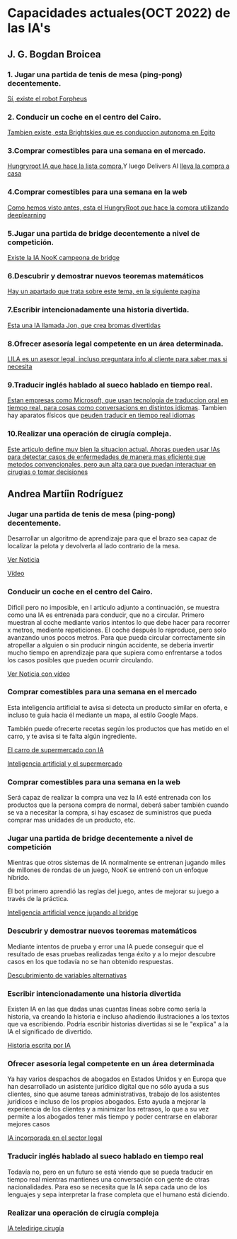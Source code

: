 # Capacidades actuales(OCT 2022) de las IA's

## J. G. Bogdan Broicea

### 1. Jugar una partida de tenis de mesa (ping-pong) decentemente.
[Sí, existe el robot Forpheus ](https://www.youtube.com/watch?v=IXyKLDNzGGI)

### 2. Conducir un coche en el centro del Cairo.
[Tambien existe, esta Brightskies que es conduccion autonoma en Egito](https://egyptinnovate.com/en/articles/brightskies-first-egyptian-autonomous-driving-system)

### 3.Comprar comestibles para una semana en el mercado.
[Hungryroot IA que hace la lista compra.](https://www.zdnet.com/article/1-way-ai-is-transforming-grocery-shopping/)Y luego Delivers AI 
[lleva la compra a casa](https://delivers.ai/)

### 4.Comprar comestibles para una semana en la web
[Como hemos visto antes, esta el HungryRoot que hace la compra utilizando deeplearning](https://www.forbes.com/sites/lanabandoim/2021/06/15/hungryroots-ai-powered-personalized-grocery-service-reaches-750m-valuation/?sh=593371c0ba47)

### 5.Jugar una partida de bridge decentemente a nivel de competición.
[Existe la IA NooK campeona de bridge](https://www.theguardian.com/technology/2022/mar/29/artificial-intelligence-beats-eight-world-champions-at-bridge)

### 6.Descubrir y demostrar nuevos teoremas matemáticos
[Hay un apartado que trata sobre este tema, en la siguiente pagina](https://mathscholar.org/2019/04/google-ai-system-proves-over-1200-mathematical-theorems/)

### 7.Escribir intencionadamente una historia divertida.
[Esta una IA llamada Jon, que crea bromas divertidas](https://time.com/6132544/artificial-intelligence-humor/)

### 8.Ofrecer asesoría legal competente en un área determinada.
[LILA es un asesor legal, incluso preguntara info al cliente para saber mas si necesita](https://www.computerweekly.com/news/252497338/Affordable-legal-advice-for-all-from-a-robot)

### 9.Traducir inglés hablado al sueco hablado en tiempo real.
[Estan empresas como Microsoft, que usan tecnologia de traduccion oral en tiempo real, para cosas como conversacions en distintos idiomas](https://www.orange-business.com/en/blogs/language-translation-boosted-by-ai). Tambien hay aparatos físicos que [peuden traducir en tiempo real idiomas](https://www.cmcm.com/zh-CN/cheetahtalk)

### 10.Realizar una operación de cirugía compleja.
[Este articulo define muy bien la situacion actual. Ahoras pueden usar IAs para detectar casos de enfermedades de manera mas eficiente que metodos convencionales, pero aun alta para que puedan interactuar en cirugias o tomar decisiones](https://www.generalsurgerynews.com/In-the-News/Article/07-21/AI-for-Surgeons-Current-Realities-Future-Possibilities/64040)

## Andrea Martíin Rodríguez
### Jugar una partida de tenis de mesa (ping-pong) decentemente.

Desarrollar un algoritmo de aprendizaje para que el brazo sea capaz de localizar la pelota y devolverla al lado contrario de la mesa.

[Ver Noticia](https://hipertextual.com/2012/10/tenis-mesa-robots)

[Vídeo](https://youtu.be/6GFIDusV8rg)

### Conducir un coche en el centro del Cairo.
Dificil pero no imposible, en l articulo adjunto a continuación, se muestra como una IA es entrenada para conducir, que no a circular. Primero muestran al coche mediante varios intentos lo que debe hacer para recorrer x metros, mediente repeticiones. El coche después lo reproduce, pero solo avanzando unos pocos metros. Para que pueda circular correctamente sin atropellar a alguien o sin producir ningún accidente, se debería invertir mucho tiempo en aprendizaje para que supiera como enfrentarse a todos los casos posibles que pueden ocurrir circulando.

[Ver Noticia con vídeo](https://www.xataka.com/robotica-e-ia/esta-ia-ha-aprendido-conducir-coche-solo-20-minutos-proximo-paso-que-aprenda-circular)

### Comprar comestibles para una semana en el mercado
Esta inteligencia artificial te avisa si detecta un producto similar en oferta, e incluso te guía hacia él mediante un mapa, al estilo Google Maps.

También puede ofrecerte recetas según los productos que has metido en el carro, y te avisa si te falta algún ingrediente.

[El carro de supermercado con IA](https://computerhoy.com/noticias/tecnologia/carro-supermercado-inteligencia-artificial-caper-951269)

[Inteligencia artificial y el supermercado](https://www.juanbarrios.com/inteligencia-artificial-y-el-supermercado-ni-filas-ni-cajeros/)

### Comprar comestibles para una semana en la web
Será capaz de realizar la compra una vez la IA esté entrenada con los productos que la persona compra de normal, deberá saber también cuando se va a necesitar la compra, si hay escasez de suministros que pueda comprar mas unidades de un producto, etc.


### Jugar una partida de bridge decentemente a nivel de competición

Mientras que otros sistemas de IA normalmente se entrenan jugando miles de millones de rondas de un juego, NooK se entrenó con un enfoque híbrido.

El bot primero aprendió las reglas del juego, antes de mejorar su juego a través de la práctica.

[Inteligencia artificial vence jugando al bridge](https://noticiasdelmundo.news/la-inteligencia-artificial-vence-a-ocho-jugadores-campeones-del-mundo-de-bridge-en-su-propio-juego/)

### Descubrir y demostrar nuevos teoremas matemáticos
Mediante intentos de prueba y error una IA puede conseguir que el resultado de esas pruebas realizadas tenga éxito y a lo mejor descubre casos en los que todavía no se han obtenido respuestas.

[Descubrimiento de variables alternativas](https://www.eltiempo.com/tecnosfera/novedades-tecnologia/inteligencia-artificial-programa-descubre-fisica-alternativa-691286)

### Escribir intencionadamente una historia divertida
Existen IA en las que dadas unas cuantas lineas sobre como sería la historia, va creando la historia e incluso añadiendo ilustraciones a los textos que va escribiendo. Podría escribir historias divertidas si se le "explica" a la IA el significado de divertido.

[Historia escrita por IA](https://hipertextual.com/2022/07/primera-historia-escrita-ilustrada-por-ia-esta-aqui-es-espeluznante)

### Ofrecer asesoría legal competente en un área determinada

Ya hay varios despachos de abogados en Estados Unidos y en Europa que han desarrollado un asistente jurídico digital que no sólo ayuda a sus clientes, sino que asume tareas administrativas, trabajo de los asistentes jurídicos e incluso de los propios abogados. Esto ayuda a mejorar la experiencia de los clientes y a minimizar los retrasos, lo que a su vez permite a los abogados tener más tiempo y poder centrarse en elaborar mejores casos

[IA incorporada en el sector legal](https://www.legaltoday.com/legaltech/novedades-legaltech/la-inteligencia-artificial-se-incorpora-al-sector-legal-2021-05-05/)

### Traducir inglés hablado al sueco hablado en tiempo real
Todavía no, pero en un futuro se está viendo que se pueda traducir en tiempo real mientras mantienes una conversación con gente de otras nacionalidades. Para eso se necesita que la IA sepa cada uno de los lenguajes y sepa interpretar la frase completa que el humano está diciendo.

### Realizar una operación de cirugía compleja

[IA teledirige cirugía](https://www.lavanguardia.com/tecnologia/actualidad/20210630/7568449/inteligencia-artificial-cirugia-mwc21-de-lacy.html)